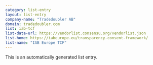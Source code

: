 ```yaml
---
category: list-entry
layout: list-entry
company-name: "Tradedoubler AB"
domain: tradedoubler.com
list: iab-tcf
list-data-url: https://vendorlist.consensu.org/vendorlist.json
list-home: https://iabeurope.eu/transparency-consent-framework/
list-name: "IAB Europe TCF"
---
```


This is an automatically generated list entry.
